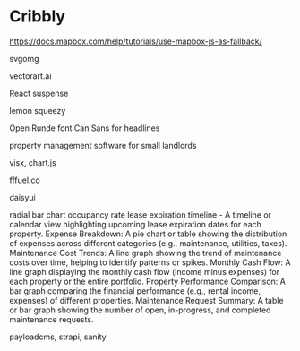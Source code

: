 # Cribbly

<https://docs.mapbox.com/help/tutorials/use-mapbox-js-as-fallback/>

svgomg

vectorart.ai


React suspense


lemon squeezy

Open Runde font
Can Sans for headlines

property management software for small landlords

visx, chart.js

fffuel.co

daisyui

radial bar chart
occupancy rate
lease expiration timeline - A timeline or calendar view highlighting upcoming lease expiration dates for each property.
Expense Breakdown: A pie chart or table showing the distribution of expenses across different categories (e.g., maintenance, utilities, taxes).
Maintenance Cost Trends: A line graph showing the trend of maintenance costs over time, helping to identify patterns or spikes.
Monthly Cash Flow: A line graph displaying the monthly cash flow (income minus expenses) for each property or the entire portfolio.
Property Performance Comparison: A bar graph comparing the financial performance (e.g., rental income, expenses) of different properties.
Maintenance Request Summary: A table or bar graph showing the number of open, in-progress, and completed maintenance requests.


payloadcms, strapi, sanity